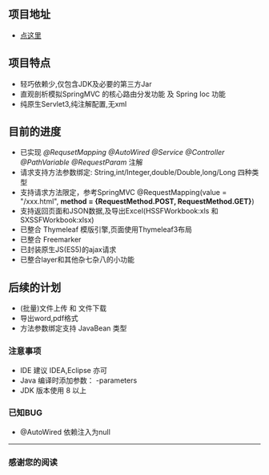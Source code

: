 ## 项目地址
- [点这里](http://182.254.240.28:8080/ "点击进入")

## 项目特点
- 轻巧依赖少,仅包含JDK及必要的第三方Jar
- 直观剖析模拟SpringMVC 的核心路由分发功能 及 Spring Ioc 功能
- 纯原生Servlet3,纯注解配置,无xml

## 目前的进度
- 已实现 *@RequsetMapping @AutoWired @Service @Controller @PathVariable @RequestParam* 注解
- 请求支持方法参数绑定: String,int/Integer,double/Double,long/Long 四种类型
- 支持请求方法限定，参考SpringMVC @RequestMapping(value = "/xxx.html", **method = {RequestMethod.POST, RequestMethod.GET}**)
- 支持返回页面和JSON数据,及导出Excel(HSSFWorkbook:xls 和 SXSSFWorkbook:xlsx)
- 已整合 Thymeleaf 模版引擎,页面使用Thymeleaf3布局
- 已整合 Freemarker
- 已封装原生JS(ES5)的ajax请求
- 已整合layer和其他杂七杂八的小功能

## 后续的计划
- (批量)文件上传 和 文件下载
- 导出word,pdf格式
- 方法参数绑定支持 JavaBean 类型

### 注意事项
- IDE 建议 IDEA,Eclipse 亦可
- Java 编译时添加参数： -parameters
- JDK 版本使用 8 以上

### 已知BUG
- @AutoWired 依赖注入为null
---

### 感谢您的阅读